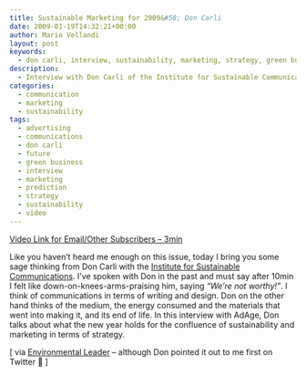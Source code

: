 ```yaml
---
title: Sustainable Marketing for 2009&#58; Don Carli
date: 2009-01-19T14:32:21+00:00
author: Mario Vellandi
layout: post
keywords:
  - don carli, interview, sustainability, marketing, strategy, green business, prediction, future, communications, print, advertising
description:
  - Interview with Don Carli of the Institute for Sustainable Communications, on what the new year holds for the confluence of sustainability and marketing.
categories:
  - communication
  - marketing
  - sustainability
tags:
  - advertising
  - communications
  - don carli
  - future
  - green business
  - interview
  - marketing
  - prediction
  - strategy
  - sustainability
  - video
---
```

[Video Link for Email/Other Subscribers &#8211; 3min](http://www.youtube.com/watch?v=2g3Upe3DX8U)

Like you haven&#8217;t heard me enough on this issue, today I bring you some sage thinking from Don Carli with the [Institute for Sustainable Communications](http://www.sustainablecommunication.org/). I&#8217;ve spoken with Don in the past and must say after 10min I felt like down-on-knees-arms-praising him, saying _&#8220;We&#8217;re not worthy!&#8221;_. I think of communications in terms of writing and design. Don on the other hand thinks of the medium, the energy consumed and the materials that went into making it, and its end of life. In this interview with AdAge, Don talks about what the new year holds for the confluence of sustainability and marketing in terms of strategy.

[ via <a rel="nofollow" href="http://www.environmentalleader.com/2009/01/08/sustainability-as-a-marketing-strategy/">Environmental Leader</a> &#8211; although Don pointed it out to me first on Twitter 🙂 ]
